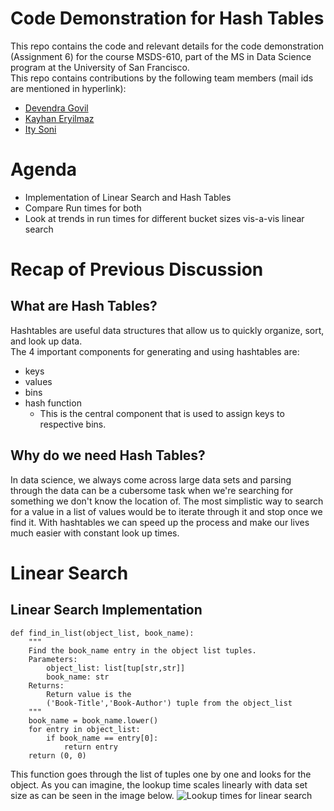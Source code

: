 # Code Demonstration for Hash Tables
This repo contains the code and relevant details for the code demonstration (Assignment 6) for the course MSDS-610, part of the MS in Data Science program at the University of San Francisco.  
This repo contains contributions by the following team members (mail ids are mentioned in hyperlink):
- [Devendra Govil](mailto:dgovil@dons.usfca.edu)
- [Kayhan Eryilmaz](mailto:kkeryilmaz@dons.usfca.edu)
- [Ity Soni](mailto:isoni@dons.usfca.edu)

# Agenda
- Implementation of Linear Search and Hash Tables
- Compare Run times for both
- Look at trends in run times for different bucket sizes vis-a-vis linear search

# Recap of Previous Discussion
## What are Hash Tables?
Hashtables are useful data structures that allow us to quickly organize, sort, and look up data.  
The 4 important components for generating and using hashtables are: 
- keys
- values
- bins
- hash function
    - This is the central component that is used to assign keys to respective bins.
## Why do we need Hash Tables?

In data science, we always come across large data sets and parsing through the data can be a cubersome task when we're searching for something we don't know the location of. The most simplistic way to search for a value in a list of values would be to iterate through it and stop once we find it. With hashtables we can speed up the process and make our lives much easier with constant look up times.

# Linear Search
## Linear Search Implementation
```
def find_in_list(object_list, book_name):
    """
    Find the book_name entry in the object list tuples.
    Parameters:
        object_list: list[tup[str,str]]
        book_name: str
    Returns:
        Return value is the
        ('Book-Title','Book-Author') tuple from the object_list
    """
    book_name = book_name.lower()
    for entry in object_list:
        if book_name == entry[0]:
            return entry
    return (0, 0)
```  
This function goes through the list of tuples one by one and looks for the object. As you can imagine, the lookup time scales linearly with data set size as can be seen in the image below.
![Lookup times for linear search](https://www.git)